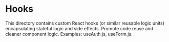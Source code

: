 # Hooks

This directory contains custom React hooks (or similar reusable logic units) encapsulating
stateful logic and side effects. Promote code reuse and cleaner component
logic. Examples: useAuth.js, useForm.js.
